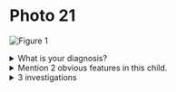 # Photo 21

![Figure 1](/paediatrics/photo/21a.png)

<details>
<summary>What is your diagnosis?</summary>
Congenital hypothyroidism (Cretinism)
</details>

<details>
<summary>Mention 2 obvious features in this child.</summary>

1. Puffy swollen eyelids
1. Macroglossia (Big tongue)

</details>

<details>
<summary>3 investigations</summary>

1. Serum T3, T4: _Reduced_
1. Serum TSH: _Increased_
1. Bone X-ray: Delayed bone age, epiphyseal dysgenesis

</details>
